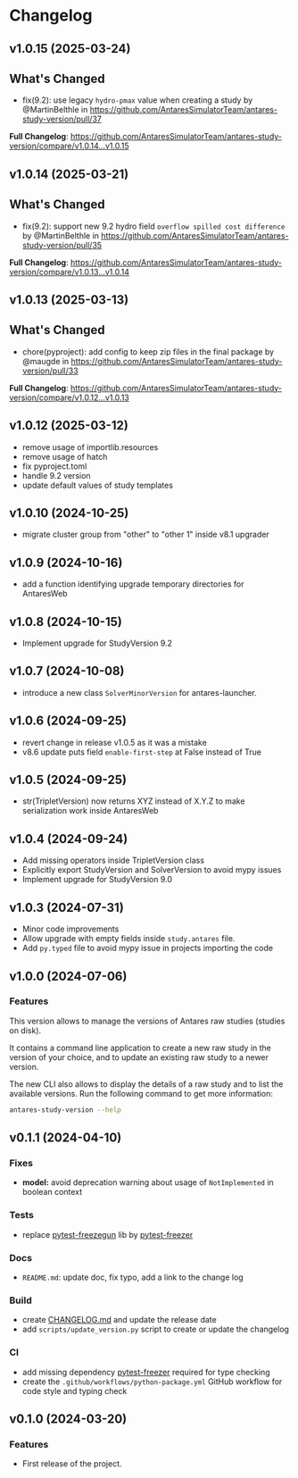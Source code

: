 Changelog
=========

v1.0.15 (2025-03-24)
-------------------

## What's Changed
* fix(9.2): use legacy `hydro-pmax` value when creating a study by @MartinBelthle in https://github.com/AntaresSimulatorTeam/antares-study-version/pull/37


**Full Changelog**: https://github.com/AntaresSimulatorTeam/antares-study-version/compare/v1.0.14...v1.0.15

v1.0.14 (2025-03-21)
-------------------

## What's Changed
* fix(9.2): support new 9.2 hydro field `overflow spilled cost difference ` by @MartinBelthle in https://github.com/AntaresSimulatorTeam/antares-study-version/pull/35


**Full Changelog**: https://github.com/AntaresSimulatorTeam/antares-study-version/compare/v1.0.13...v1.0.14

v1.0.13 (2025-03-13)
-------------------

## What's Changed
* chore(pyproject): add config to keep zip files in the final package by @maugde in https://github.com/AntaresSimulatorTeam/antares-study-version/pull/33


**Full Changelog**: https://github.com/AntaresSimulatorTeam/antares-study-version/compare/v1.0.12...v1.0.13

v1.0.12 (2025-03-12)
-------------------

- remove usage of importlib.resources
- remove usage of hatch
- fix pyproject.toml
- handle 9.2 version
- update default values of study templates

v1.0.10 (2024-10-25)
-------------------

- migrate cluster group from "other" to "other 1" inside v8.1 upgrader

v1.0.9 (2024-10-16)
-------------------

- add a function identifying upgrade temporary directories for AntaresWeb

v1.0.8 (2024-10-15)
-------------------

- Implement upgrade for StudyVersion 9.2

v1.0.7 (2024-10-08)
-------------------

- introduce a new class `SolverMinorVersion` for antares-launcher.

v1.0.6 (2024-09-25)
-------------------

- revert change in release v1.0.5 as it was a mistake
- v8.6 update puts field `enable-first-step` at False instead of True

v1.0.5 (2024-09-25)
-------------------

- str(TripletVersion) now returns XYZ instead of X.Y.Z to make serialization work inside AntaresWeb


v1.0.4 (2024-09-24)
-------------------

- Add missing operators inside TripletVersion class
- Explicitly export StudyVersion and SolverVersion to avoid mypy issues
- Implement upgrade for StudyVersion 9.0


v1.0.3 (2024-07-31)
-------------------

- Minor code improvements
- Allow upgrade with empty fields inside `study.antares` file.
- Add `py.typed` file to avoid mypy issue in projects importing the code


v1.0.0 (2024-07-06)
-------------------

### Features

This version allows to manage the versions of Antares raw studies (studies on disk).

It contains a command line application to create a new raw study in the version of your choice,
and to update an existing raw study to a newer version.

The new CLI also allows to display the details of a raw study and to list the available versions.
Run the following command to get more information:

```bash
antares-study-version --help
```


v0.1.1 (2024-04-10)
-------------------

### Fixes

* **model:** avoid deprecation warning about usage of `NotImplemented` in boolean context

### Tests

* replace [pytest-freezegun](https://pypi.org/project/pytest-freezegun/) lib
  by [pytest-freezer](https://pypi.org/project/pytest-freezer/)

### Docs

* `README.md`: update doc, fix typo, add a link to the change log

### Build

* create [CHANGELOG.md](CHANGELOG.md) and update the release date
* add `scripts/update_version.py` script to create or update the changelog

### CI

* add missing dependency [pytest-freezer](https://pypi.org/project/pytest-freezer/) required for type checking
* create the `.github/workflows/python-package.yml` GitHub workflow for code style and typing check

v0.1.0 (2024-03-20)
-------------------

### Features

* First release of the project.

